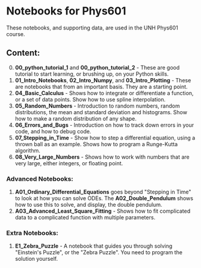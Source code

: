 # Notebooks for Phys601

These notebooks, and supporting data, are used in the UNH Phys601 course.

## Content:

0. **00\_python\_tutorial\_1** and  **00\_python\_tutorial\_2** - These are good tutorial to start learning, or brushing up, on your Python skills.
1. **01\_Intro\_Notebooks**, **02\_Intro\_Numpy**, and **03\_Intro\_Plotting** - These are notebooks that from an important basis. They are a starting point.
2. **04\_Basic\_Calculus** - Shows how to integrate or differentiate a function, or a set of data points. Show how to use spline interpolation.
2. **05\_Random\_Numbers** - Introduction to random numbers, random distributions, the mean and standard deviation and histograms. Show how to make a random distribution of any shape.
3. **06\_Errors\_and\_Bugs** - Introduction on how to track down errors in your code, and how to debug code.
4. **07\_Stepping\_in\_Time** - Show how to step a differential equation, using a thrown ball as an example. Shows how to program a Runge-Kutta algorithm.
5. **08\_Very\_Large\_Numbers** - Shows how to work with numbers that are very large, either integers, or floating point.

### Advanced Notebooks:

1. **A01\_Ordinary\_Differential\_Equations** goes beyond "Stepping in Time" to look at how you can solve ODEs. The **A02\_Double\_Pendulum** shows how to use this to solve, and display, the double pendulum.
2. **A03\_Advanced\_Least\_Square\_Fitting** - Shows how to fit complicated data to a complicated function with multiple parameters.

### Extra Notebooks:

1. **E1\_Zebra\_Puzzle** - A notebook that guides you through solving "Einstein's Puzzle", or the "Zebra Puzzle". You need to program the solution yourself.